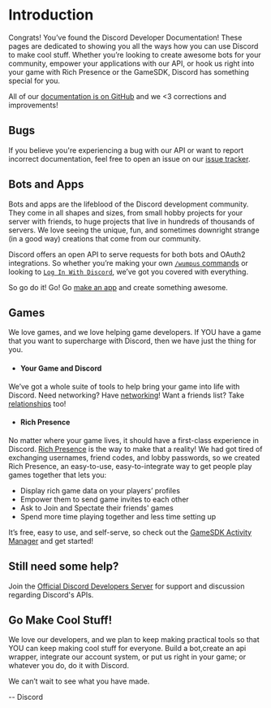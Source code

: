 # Introduction

Congrats! You’ve found the Discord Developer Documentation! These pages are dedicated to showing you all the ways how you can use Discord to make cool stuff. Whether you’re looking to create awesome bots for your community, empower your applications with our API, or hook us right into your game with Rich Presence or the GameSDK, Discord has something special for you.

All of our [documentation is on GitHub](https://github.com/discord/discord-api-docs) and we <3 corrections and improvements!

## Bugs

If you believe you're experiencing a bug with our API or want to report incorrect documentation, feel free to open an issue on our [issue tracker](https://github.com/discord/discord-api-docs/issues).

## Bots and Apps

Bots and apps are the lifeblood of the Discord development community. They come in all shapes and sizes, from small hobby projects for your server with friends, to huge projects that live in hundreds of thousands of servers. We love seeing the unique, fun, and sometimes downright strange (in a good way) creations that come from our community.

Discord offers an open API to serve requests for both bots and OAuth2 integrations. So whether you’re making your own [`/wumpus` commands](#DOCS_INTERACTIONS_APPLICATION_COMMANDS/) or looking to [`Log In With Discord`](#DOCS_TOPICS_OAUTH2/), we’ve got you covered with everything.

So go do it! Go! Go [make an app](https://discord.com/developers/applications) and create something awesome.

## Games

We love games, and we love helping game developers. If YOU have a game that you want to supercharge with Discord, then we have just the thing for you.

- #### Your Game and Discord

We’ve got a whole suite of tools to help bring your game into life with Discord. Need networking? Have [networking](#DOCS_GAME_SDK_NETWORKING/)! Want a friends list? Take [relationships](#DOCS_GAME_SDK_RELATIONSHIPS/) too!

- #### Rich Presence

No matter where your game lives, it should have a first-class experience in Discord. [Rich Presence](https://discord.com/rich-presence) is the way to make that a reality! We had got tired of exchanging usernames, friend codes, and lobby passwords, so we created Rich Presence, an easy-to-use, easy-to-integrate way to get people play games together that lets you:

- Display rich game data on your players’ profiles
- Empower them to send game invites to each other
- Ask to Join and Spectate their friends' games
- Spend more time playing together and less time setting up

It’s free, easy to use, and self-serve, so check out the [GameSDK Activity Manager](#DOCS_GAME_SDK_ACTIVITIES/) and get started!

## Still need some help?

Join the [Official Discord Developers Server](https://discord.gg/discord-developers) for support and discussion regarding Discord's APIs.

## Go Make Cool Stuff!

We love our developers, and we plan to keep making practical tools so that YOU can keep making cool stuff for everyone. Build a bot,create an api wrapper, integrate our account system, or put us right in your game; or whatever you do, do it with Discord.

We can’t wait to see what you have made.

-- Discord
